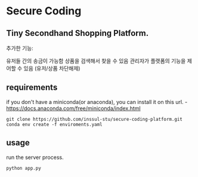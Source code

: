 # Secure Coding

## Tiny Secondhand Shopping Platform.

추가한 기능:

유저들 간의 송금이 가능함
상품을 검색해서 찾을 수 있음
관리자가 플랫폼의 기능을 제어할 수 있음 (유저/상품 차단해제)

## requirements

if you don't have a miniconda(or anaconda), you can install it on this url. - https://docs.anaconda.com/free/miniconda/index.html

```
git clone https://github.com/inssul-stu/secure-coding-platform.git
conda env create -f enviroments.yaml
```

## usage

run the server process.

```
python app.py
```

